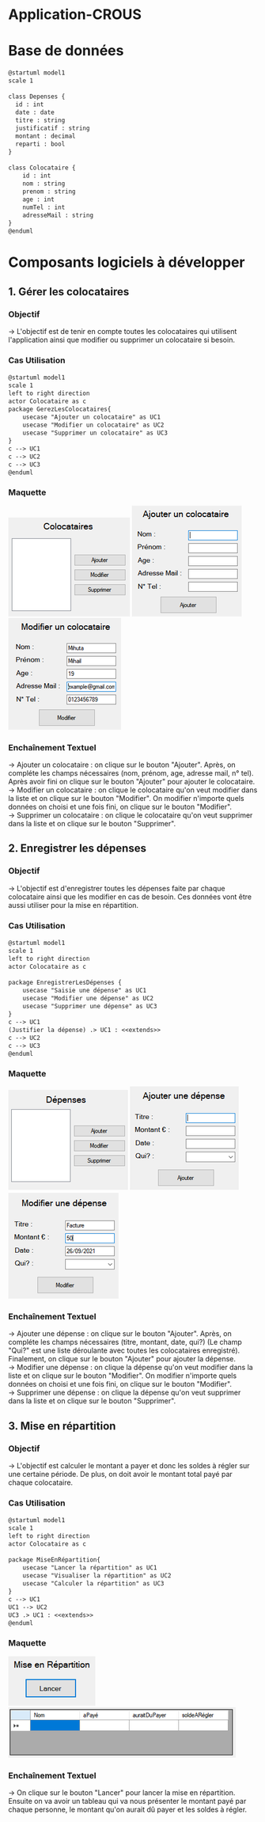 # **Application-CROUS**

# Base de données
```plantuml
@startuml model1
scale 1

class Depenses {
  id : int
  date : date
  titre : string
  justificatif : string
  montant : decimal
  reparti : bool
}

class Colocataire {
    id : int
    nom : string
    prenom : string
    age : int
    numTel : int
    adresseMail : string
}
@enduml
```



# Composants logiciels à développer

## 1. Gérer les colocataires
### Objectif
→ L'objectif est de tenir en compte toutes les colocataires qui utilisent l'application ainsi que modifier ou supprimer un colocataire si besoin.
### Cas Utilisation
```plantuml
@startuml model1
scale 1
left to right direction
actor Colocataire as c
package GerezLesColocataires{
    usecase "Ajouter un colocataire" as UC1
    usecase "Modifier un colocataire" as UC2
    usecase "Supprimer un colocataire" as UC3
}
c --> UC1
c --> UC2
c --> UC3
@enduml
```
### Maquette
![GLC.PNG](./View/GLC.PNG)
![GLC_Ajouter.PNG](./View/GLC_Ajouter.PNG)
![GLC_Modifier.PNG](./View/GLC_Modifier.PNG)
### Enchaînement Textuel
→ Ajouter un colocataire : on clique sur le bouton "Ajouter". Après, on compléte les champs nécessaires (nom, prénom, age, adresse mail, n° tel). Après avoir fini on clique sur le bouton "Ajouter" pour ajouter le colocataire. <br>
→ Modifier un colocataire : on clique le colocataire qu'on veut modifier dans la liste et on clique sur le bouton "Modifier". On modifier n'importe quels données on choisi et une fois fini, on clique sur le bouton "Modifier". <br>
→ Supprimer un colocataire : on clique le colocataire qu'on veut supprimer dans la liste et on clique sur le bouton "Supprimer". 

## 2. Enregistrer les dépenses
### Objectif
→ L'objectif est d'enregistrer toutes les dépenses faite par chaque colocataire ainsi que les modifier en cas de besoin. Ces données vont être aussi utiliser pour la mise en répartition.
### Cas Utilisation
```plantuml
@startuml model1
scale 1
left to right direction
actor Colocataire as c

package EnregistrerLesDépenses {
    usecase "Saisie une dépense" as UC1
    usecase "Modifier une dépense" as UC2
    usecase "Supprimer une dépense" as UC3
}
c --> UC1
(Justifier la dépense) .> UC1 : <<extends>>
c --> UC2
c --> UC3
@enduml
```
### Maquette
![ELD.PNG](./View/ELD.PNG)
![ELD_Ajouter.PNG](./View/ELD_Ajouter.PNG)
![ELD_Modifier.PNG](./View/ELD_Modifier.PNG)
### Enchaînement Textuel
→ Ajouter une dépense : on clique sur le bouton "Ajouter". Après, on compléte les champs nécessaires (titre, montant, date, qui?) (Le champ "Qui?" est une liste déroulante avec toutes les colocataires enregistré). Finalement, on clique sur le bouton "Ajouter" pour ajouter la dépense. <br>
→ Modifier une dépense : on clique la dépense qu'on veut modifier dans la liste et on clique sur le bouton "Modifier". On modifier n'importe quels données on choisi et une fois fini, on clique sur le bouton "Modifier". <br>
→ Supprimer une dépense : on clique la dépense qu'on veut supprimer dans la liste et on clique sur le bouton "Supprimer". 

## 3. Mise en répartition
### Objectif
→ L'objectif est calculer le montant a payer et donc les soldes à régler sur une certaine période. De plus, on doit avoir le montant total payé par chaque colocataire.
### Cas Utilisation
```plantuml
@startuml model1
scale 1
left to right direction
actor Colocataire as c

package MiseEnRépartition{
    usecase "Lancer la répartition" as UC1
    usecase "Visualiser la répartition" as UC2
    usecase "Calculer la répartition" as UC3
}
c --> UC1
UC1 --> UC2
UC3 .> UC1 : <<extends>>
@enduml
```
### Maquette
![MER.PNG](./View/MER.PNG)
![MER_Lancer.PNG](./View/MER_Lancer.PNG)
### Enchaînement Textuel
→ On clique sur le bouton "Lancer" pour lancer la mise en répartition. Ensuite on va avoir un tableau qui va nous présenter le montant payé par chaque personne, le montant qu'on aurait dû payer et les soldes à régler.
